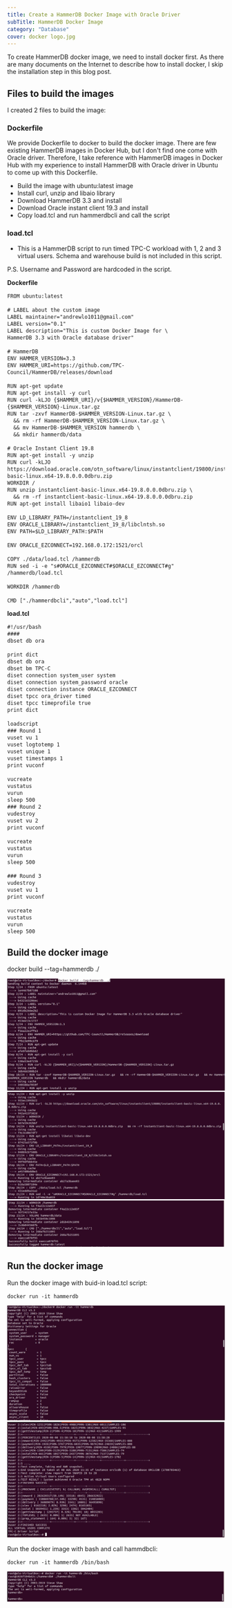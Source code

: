 ```yaml
---
title: Create a HammerDB Docker Image with Oracle Driver
subTitle: HammerDB Docker Image
category: "Database"
cover: docker logo.jpg
---
```



To create HammerDB docker image, we need to install docker first. As there are many documents on the Internet to describe how to install docker, I skip the installation step in this blog post.

## Files to build the images
I created 2 files to build the image: 

### Dockerfile

We provide Dockerfile to docker to build the docker image. There are few existing HammerDB images in Docker Hub, but I don't find one come with Oracle driver. Therefore, I take reference with HammerDB images in Docker Hub with my experience to install HammerDB with Oracle driver in Ubuntu to come up with this Dockerfile.

- Build the image with ubuntu:latest image
- Install curl, unzip and libaio library
- Download HammerDB 3.3 and install
- Download Oracle instant client 19.3 and install
- Copy load.tcl and run hammerdbcli and call the script

### load.tcl 

- This is a HammerDB script to run timed TPC-C workload with 1, 2 and 3 virtual users. Schema and warehouse build is not included in this script. 

P.S. Username and Password are hardcoded in the script.


__Dockerfile__

```
FROM ubuntu:latest

# LABEL about the custom image
LABEL maintainer="andrewlo1011@gmail.com"
LABEL version="0.1"
LABEL description="This is custom Docker Image for \
HammerDB 3.3 with Oracle database driver"

# HammerDB
ENV HAMMER_VERSION=3.3
ENV HAMMER_URI=https://github.com/TPC-Council/HammerDB/releases/download

RUN apt-get update
RUN apt-get install -y curl
RUN curl -kLJO {$HAMMER_URI}/v{$HAMMER_VERSION}/HammerDB-{$HAMMER_VERSION}-Linux.tar.gz
RUN tar -zxvf HammerDB-$HAMMER_VERSION-Linux.tar.gz \
  && rm -rf HammerDB-$HAMMER_VERSION-Linux.tar.gz \
  && mv HammerDB-$HAMMER_VERSION hammerdb \
  && mkdir hammerdb/data

# Oracle Instant Client 19.8
RUN apt-get install -y unzip
RUN curl -kLJO https://download.oracle.com/otn_software/linux/instantclient/19800/instantclient-basic-linux.x64-19.8.0.0.0dbru.zip
WORKDIR /
RUN unzip instantclient-basic-linux.x64-19.8.0.0.0dbru.zip \
  && rm -rf instantclient-basic-linux.x64-19.8.0.0.0dbru.zip
RUN apt-get install libaio1 libaio-dev

ENV LD_LIBRARY_PATH=/instantclient_19_8
ENV ORACLE_LIBRARY=/instantclient_19_8/libclntsh.so
ENV PATH=$LD_LIBRARY_PATH:$PATH

ENV ORACLE_EZCONNECT=192.168.0.172:1521/orcl

COPY ./data/load.tcl /hammerdb
RUN sed -i -e "s#ORACLE_EZCONNECT#$ORACLE_EZCONNECT#g" /hammerdb/load.tcl 

WORKDIR /hammerdb

CMD ["./hammerdbcli","auto","load.tcl"]
```


__load.tcl__
```
#!/usr/bash
####
dbset db ora

print dict
dbset db ora
dbset bm TPC-C
diset connection system_user system
diset connection system_password oracle
diset connection instance ORACLE_EZCONNECT 
diset tpcc ora_driver timed
diset tpcc timeprofile true
print dict

loadscript
### Round 1
vuset vu 1
vuset logtotemp 1
vuset unique 1
vuset timestamps 1
print vuconf

vucreate
vustatus
vurun
sleep 500
### Round 2
vudestroy
vuset vu 2
print vuconf

vucreate
vustatus
vurun
sleep 500

### Round 3
vudestroy
vuset vu 1
print vuconf

vucreate
vustatus
vurun
sleep 500
```

## Build the docker image
docker build --tag=hammerdb  ./

![](./01_build_the_image.jpg)
![](./02_build_the_image.jpg)
![](./03_build_the_image.jpg)

## Run the docker image

Run the docker image with buid-in load.tcl script:

```
docker run -it hammerdb
```

![](./04_run_the_image.jpg)
![](./05_run_the_image.jpg)

Run the docker image with bash and call hammdbcli:

```
docker run -it hammerdb /bin/bash
```

![](./06_run_the_image_bash.jpg)
